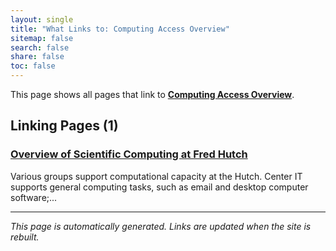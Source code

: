```yaml
---
layout: single
title: "What Links to: Computing Access Overview"
sitemap: false
search: false
share: false
toc: false
---
```


This page shows all pages that link to **[Computing Access Overview](/scicomputing/access_overview/)**.

## Linking Pages (1)

### [Overview of Scientific Computing at Fred Hutch](/scicomputing/comp_index/)

Various groups support computational capacity at the Hutch. Center IT supports general computing tasks, such as email and desktop computer software;...

---


*This page is automatically generated. Links are updated when the site is rebuilt.*
